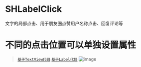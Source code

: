 # SHLabelClick
文字的局部点击、用于朋友圈点赞用户名称点击、回复评论等
# 不同的点击位置可以单独设置属性
>[`基于TextView代码`](https://github.com/CCSH/SHClickTextView)
>[`基于Label代码`](https://github.com/CCSH/SHLabel)
![image](https://github.com/CCSH/SHLabelClick/blob/master/QQ20180613-101706-HD.gif)
